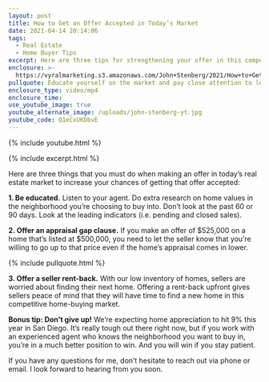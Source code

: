 ```yaml
---
layout: post
title: How to Get an Offer Accepted in Today’s Market
date: 2021-04-14 20:14:06
tags:
  - Real Estate
  - Home Buyer Tips
excerpt: Here are three tips for strengthening your offer in this competitive market.
enclosure: >-
  https://vyralmarketing.s3.amazonaws.com/John+Stenberg/2021/How+to+Get+an+Offer+Accepted+in+Today%E2%80%99s+Market.mp4
pullquote: Educate yourself on the market and pay close attention to leading indicators.
enclosure_type: video/mp4
enclosure_time:
use_youtube_image: true
youtube_alternate_image: /uploads/john-stenberg-yt.jpg
youtube_code: Q1eCxUKDbvE
---
```

{% include youtube.html %}

{% include excerpt.html %}

Here are three things that you must do when making an offer in today’s real estate market to increase your chances of getting that offer accepted:

**1\. Be educated.** Listen to your agent. Do extra research on home values in the neighborhood you’re choosing to buy into. Don’t look at the past 60 or 90 days. Look at the leading indicators (i.e. pending and closed sales).

**2\. Offer an appraisal gap clause.** If you make an offer of $525,000 on a home that’s listed at $500,000, you need to let the seller know that you’re willing to go up to that price even if the home’s appraisal comes in lower.

{% include pullquote.html %}

**3\. Offer a seller rent-back.** With our low inventory of homes, sellers are worried about finding their next home. Offering a rent-back upfront gives sellers peace of mind that they will have time to find a new home in this competitive home-buying market.

**Bonus tip: Don’t give up\!** We’re expecting home appreciation to hit 9% this year in San Diego. It’s really tough out there right now, but if you work with an experienced agent who knows the neighborhood you want to buy in, you’re in a much better position to win. And you will win if you stay patient.

If you have any questions for me, don’t hesitate to reach out via phone or email. I look forward to hearing from you soon.
